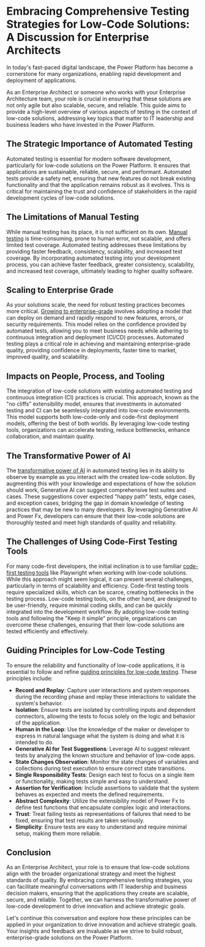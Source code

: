 # Embracing Comprehensive Testing Strategies for Low-Code Solutions: A Discussion for Enterprise Architects

In today's fast-paced digital landscape, the Power Platform has become a cornerstone for many organizations, enabling rapid development and deployment of applications. 

As an Enterprise Architect or someone who works with your Enterprise Architecture team, your role is crucial in ensuring that these solutions are not only agile but also scalable, secure, and reliable. This guide aims to provide a high-level overview of various aspects of testing in the context of low-code solutions, addressing key topics that matter to IT leadership and business leaders who have invested in the Power Platform.

## The Strategic Importance of Automated Testing

Automated testing is essential for modern software development, particularly for low-code solutions on the Power Platform. It ensures that applications are sustainable, reliable, secure, and performant. Automated tests provide a safety net, ensuring that new features do not break existing functionality and that the application remains robust as it evolves. This is critical for maintaining the trust and confidence of stakeholders in the rapid development cycles of low-code solutions.

## The Limitations of Manual Testing

While manual testing has its place, it is not sufficient on its own. [Manual testing](../context/why-not-just-manual-testing.md) is time-consuming, prone to human error, not scalable, and offers limited test coverage. Automated testing addresses these limitations by providing faster feedback, consistency, scalability, and increased test coverage. By incorporating automated testing into your development process, you can achieve faster feedback, greater consistency, scalability, and increased test coverage, ultimately leading to higher quality software.

## Scaling to Enterprise Grade

As your solutions scale, the need for robust testing practices becomes more critical. [Growing to enterprise-grade](../context/growing-to-enterprise-grade.md) involves adopting a model that can deploy on demand and rapidly respond to new features, errors, or security requirements. This model relies on the confidence provided by automated tests, allowing you to meet business needs while adhering to continuous integration and deployment (CI/CD) processes. Automated testing plays a critical role in achieving and maintaining enterprise-grade quality, providing confidence in deployments, faster time to market, improved quality, and scalability.

## Impacts on People, Process, and Tooling

The integration of low-code solutions with existing automated testing and continuous integration (CI) practices is crucial. This approach, known as the "no cliffs" extensibility model, ensures that investments in automated testing and CI can be seamlessly integrated into low-code environments. This model supports both low-code-only and code-first deployment models, offering the best of both worlds. By leveraging low-code testing tools, organizations can accelerate testing, reduce bottlenecks, enhance collaboration, and maintain quality.

## The Transformative Power of AI

The [transformative power of AI](../context/transformative-power-of-ai.md) in automated testing lies in its ability to observe by example as you interact with the created low-code solution. By augmenting this with your knowledge and expectations of how the solution should work, Generative AI can suggest comprehensive test suites and cases. These suggestions cover expected "happy path" tests, edge cases, and exception cases, bridging the gap in domain knowledge of testing practices that may be new to many developers. By leveraging Generative AI and Power Fx, developers can ensure that their low-code solutions are thoroughly tested and meet high standards of quality and reliability.

## The Challenges of Using Code-First Testing Tools

For many code-first developers, the initial inclination is to use familiar [code-first testing tools](../context/why-not-just-use-code-first-testing-tools.md) like Playwright when working with low-code solutions. While this approach might seem logical, it can present several challenges, particularly in terms of scalability and efficiency. Code-first testing tools require specialized skills, which can be scarce, creating bottlenecks in the testing process. Low-code testing tools, on the other hand, are designed to be user-friendly, require minimal coding skills, and can be quickly integrated into the development workflow. By adopting low-code testing tools and following the "Keep it simple" principle, organizations can overcome these challenges, ensuring that their low-code solutions are tested efficiently and effectively.

## Guiding Principles for Low-Code Testing

To ensure the reliability and functionality of low-code applications, it is essential to follow and refine [guiding principles for low-code testing](../context/low-code-test-design-principles.md). These principles include:

- **Record and Replay**: Capture user interactions and system responses during the recording phase and replay these interactions to validate the system's behavior.
- **Isolation**: Ensure tests are isolated by controlling inputs and dependent connectors, allowing the tests to focus solely on the logic and behavior of the application.
- **Human in the Loop**: Use the knowledge of the maker or developer to express in natural language what the system is doing and what it is intended to do.
- **Generative AI for Test Suggestions**: Leverage AI to suggest relevant tests by analyzing the known structure and behavior of low-code apps.
- **State Changes Observation**: Monitor the state changes of variables and collections during test execution to ensure correct state transitions.
- **Single Responsibility Tests**: Design each test to focus on a single item or functionality, making tests simple and easy to understand.
- **Assertion for Verification**: Include assertions to validate that the system behaves as expected and meets the defined requirements.
- **Abstract Complexity**: Utilize the extensibility model of Power Fx to define test functions that encapsulate complex logic and interactions.
- **Trust**: Treat failing tests as representations of failures that need to be fixed, ensuring that test results are taken seriously.
- **Simplicity**: Ensure tests are easy to understand and require minimal setup, making them more reliable.

## Conclusion

As an Enterprise Architect, your role is to ensure that low-code solutions align with the broader organizational strategy and meet the highest standards of quality. By embracing comprehensive testing strategies, you can facilitate meaningful conversations with IT leadership and business decision makers, ensuring that the applications they create are scalable, secure, and reliable. Together, we can harness the transformative power of low-code development to drive innovation and achieve strategic goals.

Let's continue this conversation and explore how these principles can be applied in your organization to drive innovation and achieve strategic goals. Your insights and feedback are invaluable as we strive to build robust, enterprise-grade solutions on the Power Platform.

